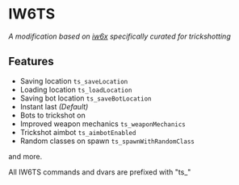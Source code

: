 # IW6TS
*A modification based on [iw6x](https://github.com/XLabsProject/iw6x-client) specifically curated for trickshotting*

## Features
* Saving location `ts_saveLocation`
* Loading location `ts_loadLocation`
* Saving bot location `ts_saveBotLocation`
* Instant last *(Default)*
* Bots to trickshot on 
* Improved weapon mechanics `ts_weaponMechanics`
* Trickshot aimbot `ts_aimbotEnabled`
* Random classes on spawn `ts_spawnWithRandomClass`

and more.

All IW6TS commands and dvars are prefixed with "ts_"
